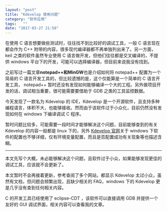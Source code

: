 ```yaml
---
layout: "post"
title: "Kdevelop 使用问题"
category: "软件应用"
tags:   ""
date: "2017-03-27 21:58"
---
```


在使用 C 语言想要做些测试时，往往找不到比较好的调试工具，一般 C 语言现在都会作为 C++ 附带的内容，很多现代编译器都不再单独列出来了。另一方面，keil 之类的软件虽然专业使用 C 语言做开发，但他们往往都是交叉编译的，不提供 windows 平台下的开发，可能可以选择编译器，但目前来说我没有找到。

之前写过一篇文章**notepad++和MinGW**也是介绍如何将 notepad++ 配置为一个简易的 C 语言开发工具的，但比较遗憾的是，这个仅能算是一个简单的 C 语言开发工具， notepad++ 暂时还没有发现如何能够编译一个大的工程。另外做项目开发的话，调试相当重要，很可能需要要借助于 GDB 之类的工具监控数据。

今天发现了一款名为 Kdevelop 的 IDE，Kdevelop 是一个开源软件，且支持多种编程语言，体积不大，也能够接收。然而由于该软件过于小众化，目前仍然没有发现如何在 windows 下编译调试 C 程序。

暂时问题比较多，可能需要一段时间才能够解决这个问题，目前能够查到的有关 Kdevelop 的内容一般都是 linux 下的，另外 [Kdevelop 官网](https://userbase.kde.org/KDevelop4/Manual/WindowsSetup)关于 windows 下软件的配置也不够详细，仅有环境变量配置，而且是否配置成功有关现象等也描述含糊。

<!-- more -->


***

本文先写个大概，未必能够解决这个问题，且软件过于小众，如果能够发现更佳的调试工具，应该就不会更新了。

本文暂时不会再接着更新，参考查阅了多个网站，都显示 Kdevelop 太过小众，虽然有文档，但问题会频繁出现，且缺少相关的 FAQ，windows 下的 Kdevelop 更是几乎没有查到任何相关内容。

C 的开发工具已经使用了 eclipse-CDT ，该软件可以直接调用 GDB 并提供一个友好的 GUI 调试界面，相关内容可以查看我的文章。
